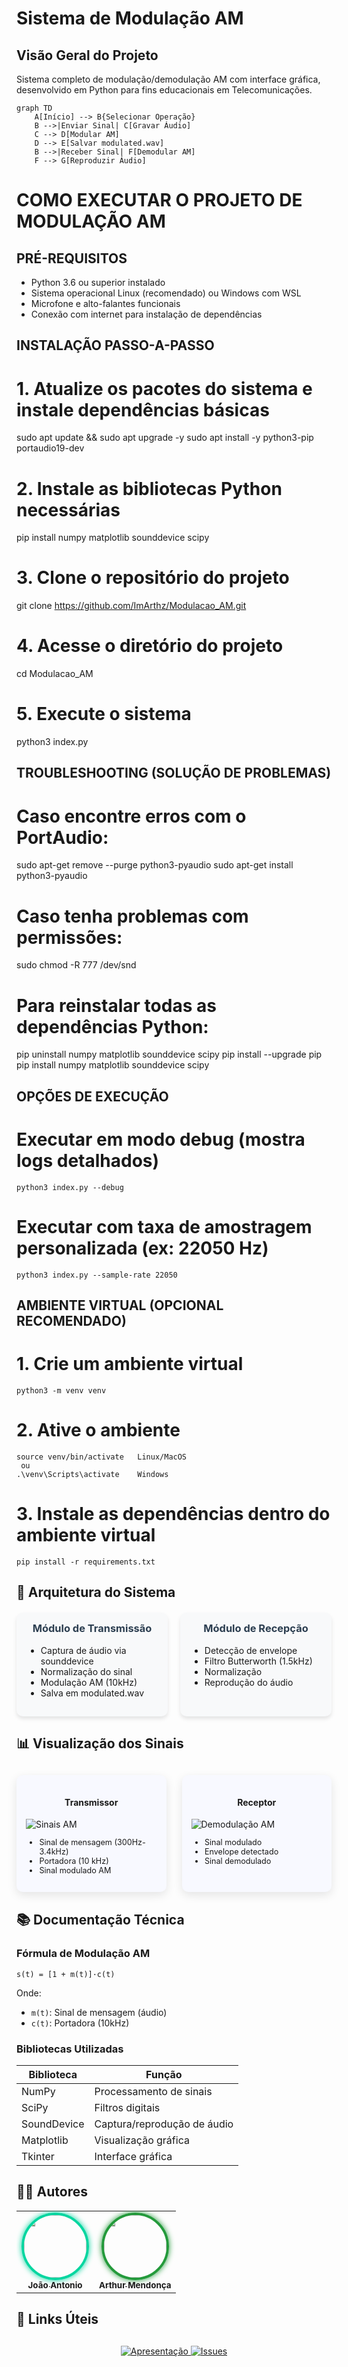 # Sistema de Modulação AM

## Visão Geral do Projeto
Sistema completo de modulação/demodulação AM com interface gráfica, desenvolvido em Python para fins educacionais em Telecomunicações.

```mermaid
graph TD
    A[Início] --> B{Selecionar Operação}
    B -->|Enviar Sinal| C[Gravar Áudio]
    C --> D[Modular AM]
    D --> E[Salvar modulated.wav]
    B -->|Receber Sinal| F[Demodular AM]
    F --> G[Reproduzir Áudio]
```

# COMO EXECUTAR O PROJETO DE MODULAÇÃO AM

## PRÉ-REQUISITOS
- Python 3.6 ou superior instalado
- Sistema operacional Linux (recomendado) ou Windows com WSL
- Microfone e alto-falantes funcionais
- Conexão com internet para instalação de dependências

## INSTALAÇÃO PASSO-A-PASSO

# 1. Atualize os pacotes do sistema e instale dependências básicas
sudo apt update && sudo apt upgrade -y
sudo apt install -y python3-pip portaudio19-dev

# 2. Instale as bibliotecas Python necessárias
pip install numpy matplotlib sounddevice scipy

# 3. Clone o repositório do projeto
git clone https://github.com/ImArthz/Modulacao_AM.git

# 4. Acesse o diretório do projeto
cd Modulacao_AM

# 5. Execute o sistema
python3 index.py

## TROUBLESHOOTING (SOLUÇÃO DE PROBLEMAS)

# Caso encontre erros com o PortAudio:
sudo apt-get remove --purge python3-pyaudio
sudo apt-get install python3-pyaudio

# Caso tenha problemas com permissões:
sudo chmod -R 777 /dev/snd

# Para reinstalar todas as dependências Python:
pip uninstall numpy matplotlib sounddevice scipy
pip install --upgrade pip
pip install numpy matplotlib sounddevice scipy

## OPÇÕES DE EXECUÇÃO

# Executar em modo debug (mostra logs detalhados)
```
python3 index.py --debug
```

# Executar com taxa de amostragem personalizada (ex: 22050 Hz)
```
python3 index.py --sample-rate 22050
```

## AMBIENTE VIRTUAL (OPCIONAL RECOMENDADO)

# 1. Crie um ambiente virtual
```
python3 -m venv venv
```
# 2. Ative o ambiente
```
source venv/bin/activate   Linux/MacOS
 ou
.\venv\Scripts\activate    Windows
```

# 3. Instale as dependências dentro do ambiente virtual
```
pip install -r requirements.txt
```

## 🔧 Arquitetura do Sistema

<div style="display: grid; grid-template-columns: 1fr 1fr; gap: 20px; margin: 20px 0;">

<div style="background: #f8f9fa; padding: 15px; border-radius: 10px; box-shadow: 0 4px 6px rgba(0,0,0,0.1);">
<h3 style="text-align: center; margin-top: 0; color: #2c3e50;">Módulo de Transmissão</h3>
<ul>
  <li>Captura de áudio via sounddevice</li>
  <li>Normalização do sinal</li>
  <li>Modulação AM (10kHz)</li>
  <li>Salva em modulated.wav</li>
</ul>
</div>

<div style="background: #f8f9fa; padding: 15px; border-radius: 10px; box-shadow: 0 4px 6px rgba(0,0,0,0.1);">
<h3 style="text-align: center; margin-top: 0; color: #2c3e50;">Módulo de Recepção</h3>
<ul>
  <li>Detecção de envelope</li>
  <li>Filtro Butterworth (1.5kHz)</li>
  <li>Normalização</li>
  <li>Reprodução do áudio</li>
</ul>
</div>

</div>

## 📊 Visualização dos Sinais

<div style="display: grid; grid-template-columns: 1fr 1fr; gap: 25px; margin: 30px 0;">

<div style="background: #f8f9ff; padding: 15px; border-radius: 10px; box-shadow: 0 5px 15px rgba(0,0,0,0.1);">
<h4 style="text-align: center;">Transmissor</h4>
<img src="https://raw.githubusercontent.com/ImArthz/Modulacao_AM/main/img/sinal%20portadora.png" alt="Sinais AM" style="max-height: 200px; display: block; margin: 0 auto;">
<ul style="font-size: 0.9em;">
  <li>Sinal de mensagem (300Hz-3.4kHz)</li>
  <li>Portadora (10 kHz)</li>
  <li>Sinal modulado AM</li>
</ul>
</div>

<div style="background: #f8f9ff; padding: 15px; border-radius: 10px; box-shadow: 0 5px 15px rgba(0,0,0,0.1);">
<h4 style="text-align: center;">Receptor</h4>
<img src="https://raw.githubusercontent.com/ImArthz/Modulacao_AM/main/img/sinal%20modulado.png" alt="Demodulação AM" style="max-height: 200px; display: block; margin: 0 auto;">
<ul style="font-size: 0.9em;">
  <li>Sinal modulado</li>
  <li>Envelope detectado</li>
  <li>Sinal demodulado</li>
</ul>
</div>

</div>

## 📚 Documentação Técnica

### Fórmula de Modulação AM
```
s(t) = [1 + m(t)]·c(t)
```
Onde:
- `m(t)`: Sinal de mensagem (áudio)
- `c(t)`: Portadora (10kHz)

### Bibliotecas Utilizadas
| Biblioteca   | Função                      |
|--------------|-----------------------------|
| NumPy        | Processamento de sinais     |
| SciPy        | Filtros digitais            |
| SoundDevice  | Captura/reprodução de áudio |
| Matplotlib   | Visualização gráfica        |
| Tkinter      | Interface gráfica           |

## 👨‍💻 Autores

<table style="margin: 0 auto;">
  <tr>
    <td align="center">
      <a href="https://github.com/anderrsantos">
        <img src="https://avatars.githubusercontent.com/u/217106070?v=4" width="100" style="border-radius:50%; border:4px solid #06D6A0; box-shadow:0 0 10px #06D6A0;"><br>
        <sub><b>João Antonio</b></sub>
      </a>
    </td>
    <td align="center">
      <a href="https://github.com/ImArthz">
        <img src="https://avatars.githubusercontent.com/u/135072001?v=4" width="100" style="border-radius:50%; border:4px solid #239A3B; box-shadow:0 0 10px #239A3B;"><br>
        <sub><b>Arthur Mendonça</b></sub>
      </a>
    </td>
  </tr>
</table>

## 🔗 Links Úteis
<div style="text-align: center; margin-top: 30px;">
  <a href="https://imarthz.github.io/Modulacao_AM/">
    <img src="https://img.shields.io/badge/Apresentação_Completa-FF7139?style=for-the-badge&logo=mdbook" alt="Apresentação">
  </a>
  <a href="https://github.com/ImArthz/Modulacao_AM/issues">
    <img src="https://img.shields.io/badge/Reportar_Problema-red?style=for-the-badge&logo=github" alt="Issues">
  </a>
</div>
